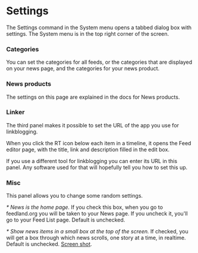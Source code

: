 # Settings

The Settings command in the System menu opens a tabbed dialog box with settings. The System menu is in the top right corner of the screen.

### Categories

You can set the categories for all feeds, or the categories that are displayed on your news page, and the categories for your news product.

### News products

The settings on this page are explained in the docs for News products.  

### Linker

The third panel makes it possible to set the URL of the app you use for linkblogging. 

When you click the RT icon below each item in a timeline, it opens the Feed editor page, with the title, link and description filled in the edit box.

If you use a different tool for linkblogging you can enter its URL in this panel. Any software used for that will hopefully tell you how to set this up.   

### Misc

This panel allows you to change some random settings.

<i>* News is the home page. </i>If you check this box, when you go to feedland.org you will be taken to your News page. If you uncheck it, you'll go to your Feed List page. Default is unchecked.

<i>* Show news items in a small box at the top of the screen. </i>If checked, you will get a box through which news scrolls, one story at a time, in realtime. Default is unchecked. <a href="http://scripting.com/images/2022/10/20/newsbox.png">Screen shot</a>. 


